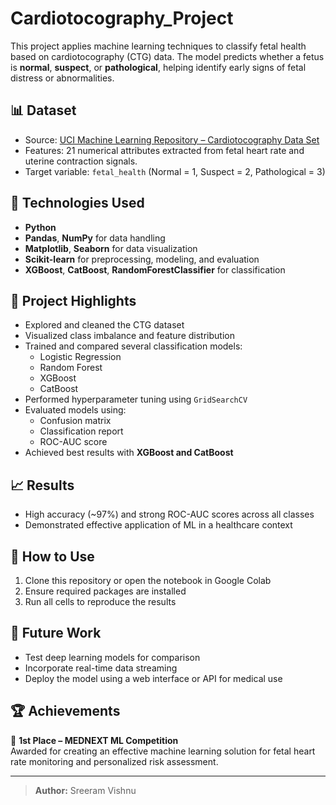 # Cardiotocography_Project

This project applies machine learning techniques to classify fetal health based on cardiotocography (CTG) data. The model predicts whether a fetus is **normal**, **suspect**, or **pathological**, helping identify early signs of fetal distress or abnormalities.

## 📊 Dataset

- Source: [UCI Machine Learning Repository – Cardiotocography Data Set](https://archive.ics.uci.edu/ml/datasets/Cardiotocography)
- Features: 21 numerical attributes extracted from fetal heart rate and uterine contraction signals.
- Target variable: `fetal_health` (Normal = 1, Suspect = 2, Pathological = 3)

## 🔧 Technologies Used

- **Python**
- **Pandas**, **NumPy** for data handling
- **Matplotlib**, **Seaborn** for data visualization
- **Scikit-learn** for preprocessing, modeling, and evaluation
- **XGBoost**, **CatBoost**, **RandomForestClassifier** for classification

## 📌 Project Highlights

- Explored and cleaned the CTG dataset
- Visualized class imbalance and feature distribution
- Trained and compared several classification models:
  - Logistic Regression  
  - Random Forest  
  - XGBoost  
  - CatBoost
- Performed hyperparameter tuning using `GridSearchCV`
- Evaluated models using:
  - Confusion matrix
  - Classification report
  - ROC-AUC score
- Achieved best results with **XGBoost and CatBoost**

## 📈 Results

- High accuracy (~97%) and strong ROC-AUC scores across all classes
- Demonstrated effective application of ML in a healthcare context

## 📁 How to Use

1. Clone this repository or open the notebook in Google Colab
2. Ensure required packages are installed
3. Run all cells to reproduce the results

## 🚀 Future Work

- Test deep learning models for comparison
- Incorporate real-time data streaming
- Deploy the model using a web interface or API for medical use

## 🏆 Achievements

🥇 **1st Place – MEDNEXT ML Competition**  
Awarded for creating an effective machine learning solution for fetal heart rate monitoring and personalized risk assessment.

---

> **Author:** Sreeram Vishnu  
